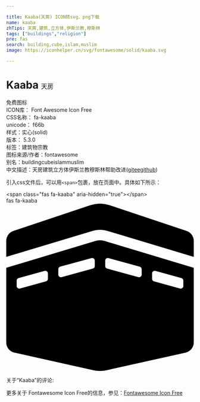 ```yaml
---

title: Kaaba(天房) ICON转svg、png下载
name: kaaba
zhTips: 天房,建筑,立方体,伊斯兰教,穆斯林
tags: ["buildings","religion"]
pre: fas
search: building,cube,islam,muslim
image: https://iconhelper.cn/svg/fontawesome/solid/kaaba.svg

---
```


# Kaaba  <small style="font-size: 60%;font-weight: 100">天房</small>


<div class="detail-page">
<p>
<span><span class="badge-success badge">免费图标</span> </span>
<br/>
<span>
ICON库：
<span class="badge-secondary badge">Font Awesome Icon Free</span> 
</span>
<br/>
<span>
CSS名称：
<span class="badge-secondary badge">fa-kaaba</span> 
</span>
<br/>
<span>
unicode：
<span class="badge-secondary badge">f66b</span> 
<copy-btn content='f66b' btn-title=""></copy-btn>
<copy-btn :content='String.fromCodePoint(parseInt("f66b", 16))' btn-title="复制U"></copy-btn>
</span><br/><span>样式：<span class="badge-light badge">实心(solid)</span></span>
<br/>
<span>
版本：
<span class="badge-secondary badge">5.3.0</span> 
</span><br/><span>标签：<span class="badge-light badge"><router-link to="/tags/buildings.html">建筑物</router-link></span><span class="badge-light badge"><router-link to="/tags/religion.html">宗教</router-link></span></span>
<br/>
<span>图标来源/作者：<span class="badge-light badge">fontawesome</span></span> 
<br/>
<span>别名：<span class="badge-light badge">building</span><span class="badge-light badge">cube</span><span class="badge-light badge">islam</span><span class="badge-light badge">muslim</span></span><br/><span class="zh-detail">中文描述：<span class="badge-primary badge">天房</span><span class="badge-primary badge">建筑</span><span class="badge-primary badge">立方体</span><span class="badge-primary badge">伊斯兰教</span><span class="badge-primary badge">穆斯林</span><span class="help-link"><span>帮助改进</span>(<a href="https://gitee.com/liuwave/icon-helper/edit/master/json/fontawesome/solid/kaaba.json" target="_blank" rel="noopener noreferrer">gitee</a><a href="https://github.com/liuwave/icon-helper/edit/master/json/fontawesome/solid/kaaba.json" target="_blank" rel="noopener noreferrer">github</a></span>)</span><br/>
</p>
</div>
<div class="alert alert-dark">
  <i class="fas fa-kaaba fa-xs"></i>
  <i class="fas fa-kaaba fa-sm"></i>
  <i class="fas fa-kaaba fa-lg"></i>
  <i class="fas fa-kaaba fa-2x"></i>
  <i class="fas fa-kaaba fa-3x"></i>
  <i class="fas fa-kaaba fa-5x"></i>
  <i class="fas fa-kaaba fa-7x"></i>
</div>
<div>
  <p>引入css文件后，可以用<code>&lt;span&gt;</code>包裹，放在页面中。具体如下所示：    
  </p>
  <div class="alert alert-primary" style="font-size: 14px">
    &lt;span class="fas fa-kaaba" aria-hidden="true"&gt;&lt;/span&gt;
    <copy-btn content='<span class="fas fa-kaaba" aria-hidden="true"></span>'></copy-btn>
  </div>
  <div class="alert alert-secondary">
    <i class="fas fa-kaaba"
    style="font-size: 24px"
    aria-hidden="true"></i> fas fa-kaaba
    <copy-btn content="fas fa-kaaba" btn-title="复制图标名称"></copy-btn>
  </div>
</div>
<div id="svg" class="svg-wrap">
<svg xmlns="http://www.w3.org/2000/svg" viewBox="0 0 576 512"><path d="M554.12 83.51L318.36 4.93a95.962 95.962 0 0 0-60.71 0L21.88 83.51A32.006 32.006 0 0 0 0 113.87v49.01l265.02-79.51c15.03-4.5 30.92-4.5 45.98 0l265 79.51v-49.01c0-13.77-8.81-26-21.88-30.36zm-279.9 30.52L0 196.3v228.38c0 15 10.42 27.98 25.06 31.24l242.12 53.8a95.937 95.937 0 0 0 41.65 0l242.12-53.8c14.64-3.25 25.06-16.24 25.06-31.24V196.29l-274.2-82.26c-9.04-2.72-18.59-2.72-27.59 0zM128 230.11c0 3.61-2.41 6.77-5.89 7.72l-80 21.82C37.02 261.03 32 257.2 32 251.93v-16.58c0-3.61 2.41-6.77 5.89-7.72l80-21.82c5.09-1.39 10.11 2.44 10.11 7.72v16.58zm144-39.28c0 3.61-2.41 6.77-5.89 7.72l-96 26.18c-5.09 1.39-10.11-2.44-10.11-7.72v-16.58c0-3.61 2.41-6.77 5.89-7.72l96-26.18c5.09-1.39 10.11 2.44 10.11 7.72v16.58zm176 22.7c0-5.28 5.02-9.11 10.11-7.72l80 21.82c3.48.95 5.89 4.11 5.89 7.72v16.58c0 5.28-5.02 9.11-10.11 7.72l-80-21.82a7.997 7.997 0 0 1-5.89-7.72v-16.58zm-144-39.27c0-5.28 5.02-9.11 10.11-7.72l96 26.18c3.48.95 5.89 4.11 5.89 7.72v16.58c0 5.28-5.02 9.11-10.11 7.72l-96-26.18a7.997 7.997 0 0 1-5.89-7.72v-16.58z"/></svg>
</div>
<detail full-name='fa-kaaba'></detail>
<div>
<p>关于“Kaaba”的评论:</p>
</div>
<Vssue title="关于“Kaaba”的评论" ></Vssue>    
<div><p>更多关于  Fontawesome Icon Free的信息，参见：<a target="_blank" href="https://iconhelper.cn/fontawesome.html">Fontawesome Icon Free</a>
</p></div>
